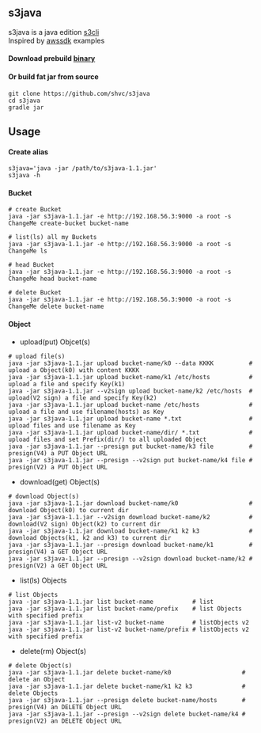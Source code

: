 ## s3java
s3java is a java edition [s3cli](https://github.com/shvc/s3cli)  
Inspired by [awssdk](https://github.com/awsdocs/aws-doc-sdk-examples) examples

#### Download prebuild [binary](https://github.com/shvc/s3java/releases)  

#### Or build fat jar from source
```
git clone https://github.com/shvc/s3java
cd s3java
gradle jar
```

## Usage
#### Create alias
```
s3java='java -jar /path/to/s3java-1.1.jar'
s3java -h
```
#### Bucket
```shell
# create Bucket
java -jar s3java-1.1.jar -e http://192.168.56.3:9000 -a root -s ChangeMe create-bucket bucket-name

# list(ls) all my Buckets
java -jar s3java-1.1.jar -e http://192.168.56.3:9000 -a root -s ChangeMe ls

# head Bucket
java -jar s3java-1.1.jar -e http://192.168.56.3:9000 -a root -s ChangeMe head bucket-name

# delete Bucket
java -jar s3java-1.1.jar -e http://192.168.56.3:9000 -a root -s ChangeMe delete bucket-name
```

#### Object
- upload(put) Objcet(s)  
```shell
# upload file(s)
java -jar s3java-1.1.jar upload bucket-name/k0 --data KKKK          # upload a Object(k0) with content KKKK
java -jar s3java-1.1.jar upload bucket-name/k1 /etc/hosts           # upload a file and specify Key(k1)
java -jar s3java-1.1.jar --v2sign upload bucket-name/k2 /etc/hosts  # upload(V2 sign) a file and specify Key(k2)
java -jar s3java-1.1.jar upload bucket-name /etc/hosts              # upload a file and use filename(hosts) as Key
java -jar s3java-1.1.jar upload bucket-name *.txt                   # upload files and use filename as Key
java -jar s3java-1.1.jar upload bucket-name/dir/ *.txt              # upload files and set Prefix(dir/) to all uploaded Object
java -jar s3java-1.1.jar --presign put bucket-name/k3 file          # presign(V4) a PUT Object URL
java -jar s3java-1.1.jar --presign --v2sign put bucket-name/k4 file # presign(V2) a PUT Object URL
```
- download(get) Object(s)  
```shell
# download Object(s)
java -jar s3java-1.1.jar download bucket-name/k0                    # download Object(k0) to current dir
java -jar s3java-1.1.jar --v2sign download bucket-name/k2           # download(V2 sign) Object(k2) to current dir
java -jar s3java-1.1.jar download bucket-name/k1 k2 k3              # download Objects(k1, k2 and k3) to current dir
java -jar s3java-1.1.jar --presign download bucket-name/k1          # presign(V4) a GET Object URL
java -jar s3java-1.1.jar --presign --v2sign download bucket-name/k2 # presign(V2) a GET Object URL
```

- list(ls) Objects  
```shell
# list Objects
java -jar s3java-1.1.jar list bucket-name           # list
java -jar s3java-1.1.jar list bucket-name/prefix    # list Objects with specified prefix
java -jar s3java-1.1.jar list-v2 bucket-name        # listObjects v2
java -jar s3java-1.1.jar list-v2 bucket-name/prefix # listObjects v2 with specified prefix
```

- delete(rm) Object(s)  
```shell
# delete Object(s)
java -jar s3java-1.1.jar delete bucket-name/k0                    # delete an Object
java -jar s3java-1.1.jar delete bucket-name/k1 k2 k3              # delete Objects
java -jar s3java-1.1.jar --presign delete bucket-name/hosts       # presign(V4) an DELETE Object URL
java -jar s3java-1.1.jar --presign --v2sign delete bucket-name/k4 # presign(V2) an DELETE Object URL
```
